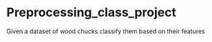# Preprocessing_class_project
 Given a dataset of wood chucks classify them based on their features
